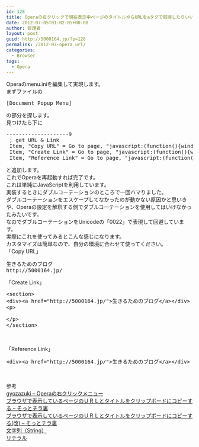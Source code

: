 ```yaml
---
id: 128
title: Operaの右クリックで現在表示中ページのタイトルやらURLをaタグで取得したりいい感じにする
date: 2012-07-05T01:02:05+00:00
author: 管理者
layout: post
guid: http://5000164.jp/?p=128
permalink: /2012-07-opera_url/
categories:
  - Browser
tags:
  - Opera
---
```

<div>
  <div>
    Operaのmenu.iniを編集して実現します。
  </div>
  
  <div>
    まずファイルの
  </div>
  
  <pre class="brush: jscript; title: ; notranslate" title="">
[Document Popup Menu]
</pre>
</div>

<div>
  の部分を探します。
</div>

<div>
  見つけたら下に
</div>

<pre class="brush: jscript; title: ; notranslate" title="">--------------------9
 ; get URL & Link
 Item, "Copy URL" = Go to page, "javascript:(function(){window.prompt('', document.title+'\n'+location.href);})();" & Delay, 100 & Cut & Cancel
 Item, "Create Link" = Go to page, "javascript:(function(){window.prompt('', '\n\n&lt;section&gt;\n&lt;div&gt;&lt;a href=\u0022'+location.href+'\u0022&gt;'+document.title+'&lt;/a&gt;&lt;/div&gt;\n&lt;p&gt;\n\n&lt;/p&gt;\n&lt;/section&gt;\n\n');})();" & Delay, 100 & Cut & Cancel
 Item, "Reference Link" = Go to page, "javascript:(function(){window.prompt('', '&lt;div&gt;&lt;a href=\u0022'+location.href+'\u0022&gt;'+document.title+'&lt;/a&gt;&lt;/div&gt;\n\n');})();" & Delay, 100 & Cut & Cancel
</pre>

<div>
  と追加します。
</div>

<div>
  これでOperaを再起動すれば完了です。
</div>

<div>
  これは単純にJavaScriptを利用しています。
</div>

<div>
  実装するときにダブルコーテーションのところで一回ハマりました。
</div>

<div>
  ダブルコーテーションをエスケープしてなかったのが動かない原因かと思いきや、Operaの設定を解釈する側でダブルコーテーションを使用してはいけなかったみたいです。
</div>

<div>
  なのでダブルコーテーションをUnicodeの「0022」で表現して回避しています。
</div>

<div>
  実際にこれを使ってみるとこんな感じになります。
</div>

<div>
  カスタマイズは簡単なので、自分の環境に合わせて使ってください。
</div><section> 

<div>
  「Copy URL」
</div>

<pre class="brush: xml; title: ; notranslate" title="">生きるためのブログ
http://5000164.jp/
</pre></section> <section> 

<div>
  「Create Link」
</div>

<pre class="brush: xml; title: ; notranslate" title="">&lt;section&gt;
&lt;div&gt;&lt;a href="http://5000164.jp/"&gt;生きるためのブログ&lt;/a&gt;&lt;/div&gt;
&lt;p&gt;

&lt;/p&gt;
&lt;/section&gt;


</pre></section> <section> 

<div>
  「Reference Link」
</div>

<pre class="brush: xml; title: ; notranslate" title="">&lt;div&gt;&lt;a href="http://5000164.jp/"&gt;生きるためのブログ&lt;/a&gt;&lt;/div&gt;


</pre></section> 

<div>
  参考
</div>

<div>
  <a href="http://my.opera.com/gyozazuki/blog/2009/10/20/opera">gyozazuki &#8211; Operaの右クリックメニュー</a>
</div>

<div>
  <a href="http://d.hatena.ne.jp/mame-tanuki+tiraura/20100220/CopyURL">ブラウザで表示しているページのＵＲＬとタイトルをクリップボードにコピーする &#8211; そっとチラ裏</a>
</div>

<div>
  <a href="http://d.hatena.ne.jp/mame-tanuki+tiraura/20110425/CopyURL2">ブラウザで表示しているページのＵＲＬとタイトルをクリップボードにコピーする(改) &#8211; そっとチラ裏</a>
</div>

<div>
  <a href="http://www.tohoho-web.com/js/string.htm">文字列（String）</a>
</div>

<div>
  <a href="http://wisdom.sakura.ne.jp/programming/cs/cs3.html">リテラル</a>
</div>

<div>
</div>

<div>
</div>